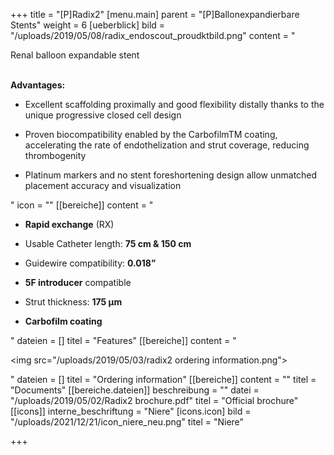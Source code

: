 +++
title = "[P]Radix2"
[menu.main]
parent = "[P]Ballonexpandierbare Stents"
weight = 6
[ueberblick]
bild = "/uploads/2019/05/08/radix_endoscout_proudktbild.png"
content = "<p>Renal balloon expandable stent</p><p><br><strong>Advantages:</strong></p><ul><li><p>Excellent scaffolding proximally and good flexibility distally thanks to the unique progressive closed cell design</p></li><li><p>Proven biocompatibility enabled by the CarbofilmTM coating, accelerating the rate of endothelization and strut coverage, reducing thrombogenity</p></li><li><p>Platinum markers and no stent foreshortening design allow unmatched placement accuracy and visualization</p></li></ul>"
icon = ""
[[bereiche]]
content = "<ul><li><p><strong>Rapid exchange</strong> (RX)</p></li><li><p>Usable Catheter length: <strong>75 cm &amp; 150 cm</strong></p></li><li><p>Guidewire compatibility: <strong>0.018”</strong></p></li><li><p><strong>5F introducer</strong> compatible</p></li><li><p>Strut thickness: <strong>175 μm</strong></p></li><li><p><strong>Carbofilm coating</strong></p></li></ul>"
dateien = []
titel = "Features"
[[bereiche]]
content = "<p><img src=\"/uploads/2019/05/03/radix2 ordering information.png\"></p>"
dateien = []
titel = "Ordering information"
[[bereiche]]
content = ""
titel = "Documents"
[[bereiche.dateien]]
beschreibung = ""
datei = "/uploads/2019/05/02/Radix2 brochure.pdf"
titel = "Official brochure"
[[icons]]
interne_beschriftung = "Niere"
[icons.icon]
bild = "/uploads/2021/12/21/icon_niere_neu.png"
titel = "Niere"

+++
